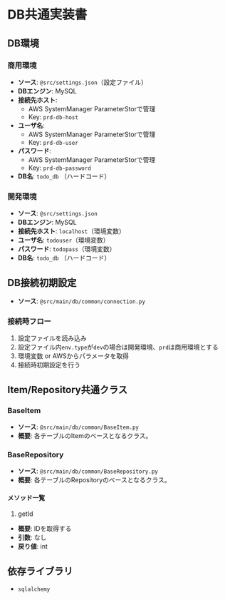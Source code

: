# DB共通実装書

## DB環境
### 商用環境
- **ソース**: `@src/settings.json`（設定ファイル）
- **DBエンジン**: MySQL
- **接続先ホスト**:
    - AWS SystemManager ParameterStorで管理
    - Key: `prd-db-host`
- **ユーザ名**:
    - AWS SystemManager ParameterStorで管理
    - Key: `prd-db-user`
- **パスワード**:
    - AWS SystemManager ParameterStorで管理
    - Key: `prd-db-password`
- **DB名**: `todo_db` （ハードコード）

### 開発環境
- **ソース**: `@src/settings.json`
- **DBエンジン**: MySQL
- **接続先ホスト**: `localhost`（環境変数）
- **ユーザ名**: `todouser`（環境変数）
- **パスワード**: `todopass`（環境変数）
- **DB名**: `todo_db` （ハードコード）

## DB接続初期設定
- **ソース**: `@src/main/db/common/connection.py`

### 接続時フロー
1. 設定ファイルを読み込み
2. 設定ファイル内`env.type`が`dev`の場合は開発環境、`prd`は商用環境とする
3. 環境変数 or AWSからパラメータを取得
4. 接続時初期設定を行う

## Item/Repository共通クラス
### BaseItem
- **ソース**: `@src/main/db/common/BaseItem.py`
- **概要**: 各テーブルのItemのベースとなるクラス。

### BaseRepository
- **ソース**: `@src/main/db/common/BaseRepository.py`
- **概要**: 各テーブルのRepositoryのベースとなるクラス。

#### メソッド一覧
1. getId
- **概要**: IDを取得する
- **引数**: なし
- **戻り値**: int

## 依存ライブラリ
- `sqlalchemy`
